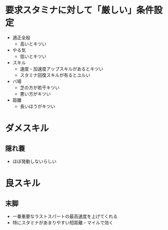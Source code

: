 # 要求スタミナに対して「厳しい」条件設定
- 適正全般
    - 高いとキツい
- やる気
    - 低いとキツい
- スキル
    - 速度・加速度アップスキルがあるとキツい
    - スタミナ回復スキルが有るとユルい
- バ場
    - 芝の方が若干キツい
    - 悪い方がキツい
- 距離
    - 長いほうがキツい

# ダメスキル

## 隠れ蓑
- ほぼ発動しないらしい

# 良スキル

## 末脚
- 一番重要なラストスパートの最高速度を上げてくれる
- 特にスタミナがあまりやすい短距離・マイルで効く
